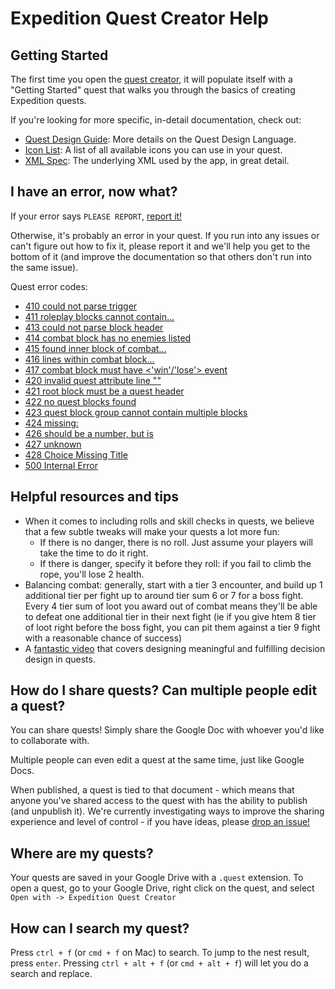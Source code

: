 # Expedition Quest Creator Help

## Getting Started

The first time you open the [quest creator](http://quests.expeditionrpg.com), it will populate itself with a "Getting Started" quest that walks you through the basics of creating Expedition quests.

If you're looking for more specific, in-detail documentation, check out:

* [Quest Design Guide](qdl_guide.md): More details on the Quest Design Language.
* [Icon List](icons.md): A list of all available icons you can use in your quest.
* [XML Spec](quest_spec.md): The underlying XML used by the app, in great detail.

## I have an error, now what?

If your error says `PLEASE REPORT`, [report it!](https://github.com/Fabricate-IO/expedition-quest-ide/issues/new)

Otherwise, it's probably an error in your quest. If you run into any issues or can't figure out how to fix it, please report it and we'll help you get to the bottom of it (and improve the documentation so that others don't run into the same issue).

Quest error codes:

* [410 could not parse trigger](errors/410.md)
* [411 roleplay blocks cannot contain...](errors/411.md)
* [413 could not parse block header](errors/413.md)
* [414 combat block has no enemies listed](errors/414.md)
* [415 found inner block of combat...](errors/415.md)
* [416 lines within combat block...](errors/416.md)
* [417 combat block must have <'win'/'lose'> event](errors/417.md)
* [420 invalid quest attribute line "<text>"](errors/420.md)
* [421 root block must be a quest header](errors/421.md)
* [422 no quest blocks found](errors/422.md)
* [423 quest block group cannot contain multiple blocks](errors/423.md)
* [424 missing: <key>](errors/424.md)
* [426 <key> should be a number, but is <type>](errors/426.md)
* [427 unknown <key>](errors/427.md)
* [428 Choice Missing Title](errors/428.md)
* [500 Internal Error](errors/500.md)

## Helpful resources and tips

* When it comes to including rolls and skill checks in quests, we believe that a few subtle tweaks will make your quests a lot more fun:
  * If there is no danger, there is no roll. Just assume your players will take the time to do it right.
  * If there is danger, specify it before they roll: if you fail to climb the rope, you'll lose 2 health.
* Balancing combat: generally, start with a tier 3 encounter, and build up 1 additional tier per fight up to around tier sum 6 or 7 for a boss fight. Every 4 tier sum of loot you award out of combat means they'll be able to defeat one additional tier in their next fight (ie if you give htem 8 tier of loot right before the boss fight, you can pit them against a tier 9 fight with a reasonable chance of success)
* A [fantastic video](http://www.gdcvault.com/play/1023346/Choice-Consequence-and) that covers designing meaningful and fulfilling decision design in quests.

## How do I share quests? Can multiple people edit a quest?

You can share quests! Simply share the Google Doc with whoever you'd like to collaborate with.

Multiple people can even edit a quest at the same time, just like Google Docs.

When published, a quest is tied to that document - which means that anyone you've shared access to the quest with has the ability to publish (and unpublish it). We're currently investigating ways to improve the sharing experience and level of control - if you have ideas, please [drop an issue!](https://github.com/Fabricate-IO/expedition-quest-ide/issues/new)

## Where are my quests?

Your quests are saved in your Google Drive with a `.quest` extension. To open a quest, go to your Google Drive, right click on the quest, and select `Open with -> Expedition Quest Creator`

## How can I search my quest?

Press `ctrl + f` (or `cmd + f` on Mac) to search. To jump to the nest result, press `enter`. Pressing `ctrl + alt + f` (or `cmd + alt + f`) will let you do a search and replace.
